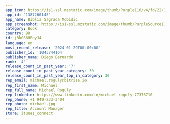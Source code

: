 ```yaml
---
app_icon: https://is1-ssl.mzstatic.com/image/thumb/Purple116/v4/fd/22/3c/fd223c7d-e0e7-2f77-09f9-de9038c684a1/AppIcon-0-0-1x_U007emarketing-0-7-0-0-85-220.png/1024x1024bb.png
app_id: '1387260145'
app_name: Bíblia Sagrada Mobidic
app_screenshot: https://is1-ssl.mzstatic.com/image/thumb/PurpleSource116/v4/32/75/75/327575be-b375-d8f7-21de-313f0f63c223/c77715a5-83a6-4a62-bb71-08c166313f2a_iPhone-Tela-6_01.png/1242x2688bb.png
category: Book
country: BR
id: jRkGS8HPoyJ4
language: en
most_recent_release: '2024-01-29T00:00:00'
publisher_id: '1043744164'
publisher_name: Diego Bernardo
rank: '4'
release_count_in_past_year: '7'
release_count_in_past_year_category: 30
release_count_in_past_year_top_in_category: 30
rep_email: michael.roguly@bitrise.io
rep_first_name: Michael
rep_full_name: Michael Roguly
rep_linkedin: https://www.linkedin.com/in/michael-roguly-77376710
rep_phone: +1 949-233-3404
rep_photo: michael.jpg
rep_title: Account Manager
store: itunes_connect
---
```

